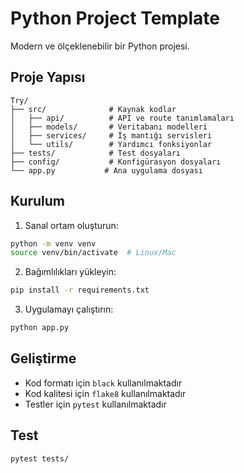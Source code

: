 # Python Project Template

Modern ve ölçeklenebilir bir Python projesi.

## Proje Yapısı

```
Try/
├── src/              # Kaynak kodlar
│   ├── api/          # API ve route tanımlamaları
│   ├── models/       # Veritabanı modelleri
│   ├── services/     # İş mantığı servisleri
│   └── utils/        # Yardımcı fonksiyonlar
├── tests/            # Test dosyaları
├── config/           # Konfigürasyon dosyaları
└── app.py           # Ana uygulama dosyası
```

## Kurulum

1. Sanal ortam oluşturun:
```bash
python -m venv venv
source venv/bin/activate  # Linux/Mac
```

2. Bağımlılıkları yükleyin:
```bash
pip install -r requirements.txt
```

3. Uygulamayı çalıştırın:
```bash
python app.py
```

## Geliştirme

- Kod formatı için `black` kullanılmaktadır
- Kod kalitesi için `flake8` kullanılmaktadır
- Testler için `pytest` kullanılmaktadır

## Test

```bash
pytest tests/
